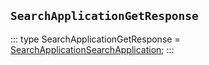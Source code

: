 ## `SearchApplicationGetResponse`
:::
type SearchApplicationGetResponse = [SearchApplicationSearchApplication](./SearchApplicationSearchApplication.md);
:::
